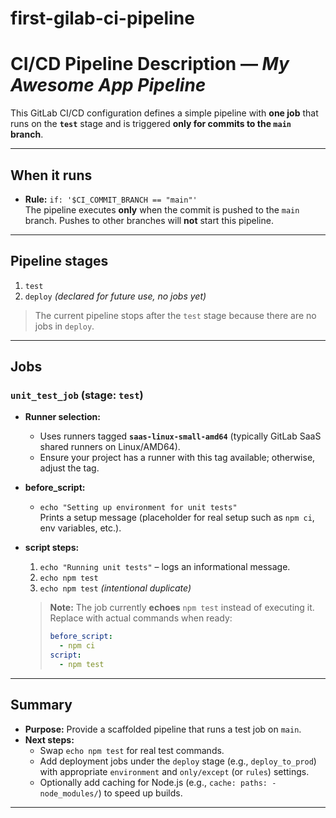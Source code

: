 # first-gilab-ci-pipeline
# CI/CD Pipeline Description — *My Awesome App Pipeline*

This GitLab CI/CD configuration defines a simple pipeline with **one job** that runs on the **`test`** stage and is triggered **only for commits to the `main` branch**.

---

## When it runs
- **Rule:** `if: '$CI_COMMIT_BRANCH == "main"'`  
  The pipeline executes **only** when the commit is pushed to the `main` branch. Pushes to other branches will **not** start this pipeline.

---

## Pipeline stages
1. `test`  
2. `deploy` *(declared for future use, no jobs yet)*

> The current pipeline stops after the `test` stage because there are no jobs in `deploy`.

---

## Jobs

### `unit_test_job` (stage: `test`)
- **Runner selection:**  
  - Uses runners tagged **`saas-linux-small-amd64`** (typically GitLab SaaS shared runners on Linux/AMD64).  
  - Ensure your project has a runner with this tag available; otherwise, adjust the tag.

- **before_script:**  
  - `echo "Setting up environment for unit tests"`  
    Prints a setup message (placeholder for real setup such as `npm ci`, env variables, etc.).

- **script steps:**
  1. `echo "Running unit tests"` – logs an informational message.
  2. `echo npm test`  
  3. `echo npm test` *(intentional duplicate)*

  > **Note:** The job currently **echoes** `npm test` instead of executing it. Replace with actual commands when ready:
  >
  > ```yaml
  > before_script:
  >   - npm ci
  > script:
  >   - npm test
  > ```

---

## Summary
- **Purpose:** Provide a scaffolded pipeline that runs a test job on `main`.  
- **Next steps:**  
  - Swap `echo npm test` for real test commands.  
  - Add deployment jobs under the `deploy` stage (e.g., `deploy_to_prod`) with appropriate `environment` and `only/except` (or `rules`) settings.  
  - Optionally add caching for Node.js (e.g., `cache: paths: - node_modules/`) to speed up builds.

---
